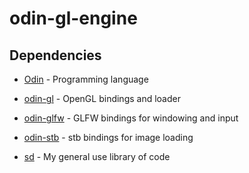 # odin-gl-engine

## Dependencies

* [Odin](https://github.com/odin-lang/Odin) - Programming language

* [odin-gl](https://github.com/vassvik/odin-gl) - OpenGL bindings and loader

* [odin-glfw](https://github.com/vassvik/odin-glfw) - GLFW bindings for windowing and input

* [odin-stb](https://github.com/vassvik/odin-stb) - stb bindings for image loading

* [sd](https://github.com/shuaDev/sd) - My general use library of code
